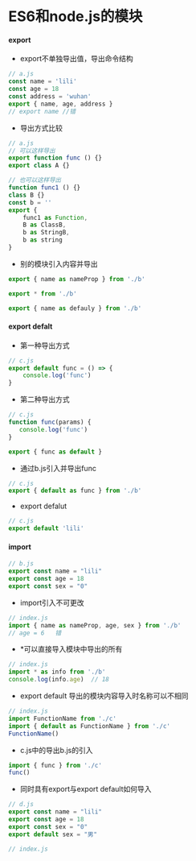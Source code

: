 <!--
 * @Page: ES6和node.js的模块
 * @Version: 1.0.0
 * @Autor: xumeng
 * @Date: 2020-05-12 17:29:12
 * @LastEditors: Please set LastEditors
 * @LastEditTime: 2020-05-15 20:31:40
 -->
# ES6和node.js的模块
#### export
- export不单独导出值，导出命令结构
```js
// a.js
const name = 'lili'
const age = 18
const address = 'wuhan'
export { name, age, address }
// export name //错
```
- 导出方式比较
```js
// a.js
// 可以这样导出
export function func () {}
export class A {}

// 也可以这样导出
function func1 () {}
class B {}
const b = ''
export {
    func1 as Function,
    B as ClassB,
    b as StringB,
    b as string
}
```
- 别的模块引入内容并导出
```js
export { name as nameProp } from './b'
```
```js
export * from './b'
```

```js
export { name as defauly } from './b'
```


#### export defalt
- 第一种导出方式
```js
// c.js
export default func = () => {
    console.log('func')
}
```
- 第二种导出方式
```js
// c.js
function func(params) {
   console.log('func') 
}

export { func as default }
```

- 通过b.js引入并导出func
```js
// c.js
export { default as func } from './b'
```
- export defalut
```js
// c.js
export default 'lili'
```

#### import
```js
// b.js
export const name = "lili"
export const age = 18
export const sex = "0"
```
- import引入不可更改
```js
// index.js
import { name as nameProp, age, sex } from './b'
// age = 6   错
```
- *可以直接导入模块中导出的所有
```js
// index.js
import * as info from './b'
console.log(info.age)  // 18
```

- export default 导出的模块内容导入时名称可以不相同
```js
// index.js
import FunctionName from './c'
import { default as FunctionName } from './c'
FunctionName()
```
- c.js中的导出b.js的引入
```js
import { func } from './c'
func()
```

- 同时具有export与export default如何导入
```js
// d.js
export const name = "lili"
export const age = 18
export const sex = "0"
export default sex = "男"
```
```js
// index.js

```

